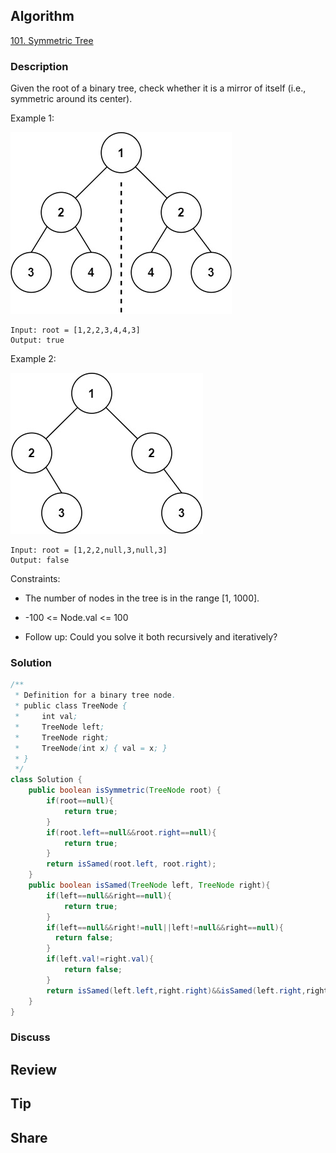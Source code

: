 ## Algorithm

[101. Symmetric Tree](https://leetcode.com/problems/symmetric-tree/)

### Description

Given the root of a binary tree, check whether it is a mirror of itself (i.e., symmetric around its center).

Example 1:

![](assets/20210819-836b6e1c.png)

```
Input: root = [1,2,2,3,4,4,3]
Output: true
```

Example 2:

![](assets/20210819-089400cb.png)

```
Input: root = [1,2,2,null,3,null,3]
Output: false
```

Constraints:

- The number of nodes in the tree is in the range [1, 1000].
- -100 <= Node.val <= 100

- Follow up: Could you solve it both recursively and iteratively?

### Solution

```java
/**
 * Definition for a binary tree node.
 * public class TreeNode {
 *     int val;
 *     TreeNode left;
 *     TreeNode right;
 *     TreeNode(int x) { val = x; }
 * }
 */
class Solution {
    public boolean isSymmetric(TreeNode root) {
        if(root==null){
            return true;
        }
        if(root.left==null&&root.right==null){
            return true;
        }
        return isSamed(root.left, root.right);
    }
    public boolean isSamed(TreeNode left, TreeNode right){
        if(left==null&&right==null){
            return true;
        }
        if(left==null&&right!=null||left!=null&&right==null){
          return false;   
        }
        if(left.val!=right.val){
            return false;
        }
        return isSamed(left.left,right.right)&&isSamed(left.right,right.left);
    }
}
```

### Discuss

## Review


## Tip


## Share
